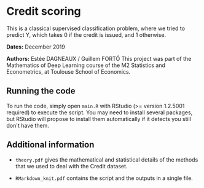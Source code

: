 # Credit scoring

This is a classical supervised classification problem, where we tried to predict Y, which takes 0 if the credit is issued, and 1 otherwise.

**Dates:** December 2019

**Authors:** Estée DAGNEAUX / Guillem FORTÓ
This project was part of the Mathematics of Deep Learning course of the M2 Statistics and Econometrics, at Toulouse School of Economics.



## Running the code
To run the code, simply open `main.R` with RStudio (>= version 1.2.5001 required) to execute the script. You may need to install several packages, but RStudio will propose to install them automatically if it detects you still don't have them.

## Additional information
- `theory.pdf` gives the mathematical and statistical details of the methods that we used to deal with the Credit dataset.

- `RMarkdown_knit.pdf` contains the script and the outputs in a single file.
